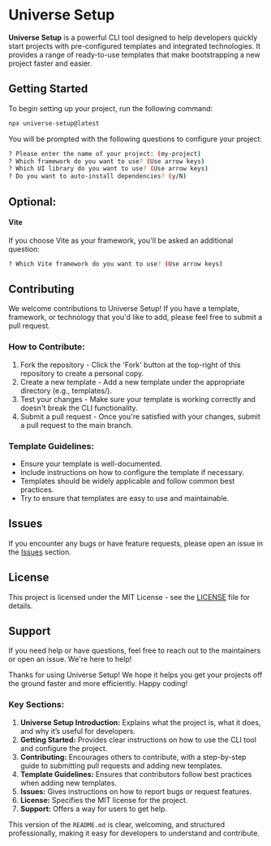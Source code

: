 
# Universe Setup

**Universe Setup** is a powerful CLI tool designed to help developers quickly start projects with pre-configured templates and integrated technologies. It provides a range of ready-to-use templates that make bootstrapping a new project faster and easier.

## Getting Started

To begin setting up your project, run the following command:

```bash
npx universe-setup@latest
```

You will be prompted with the following questions to configure your project:
```bash
? Please enter the name of your project: (my-project)
? Which framework do you want to use? (Use arrow keys)
? Which UI library do you want to use? (Use arrow keys)
? Do you want to auto-install dependencies? (y/N)
```

## Optional:

#### Vite
If you choose Vite as your framework, you'll be asked an additional question:
```bash
? Which Vite framework do you want to use? (Use arrow keys)
```

## Contributing

We welcome contributions to Universe Setup! If you have a template, framework, or technology that you'd like to add, please feel free to submit a pull request.

### How to Contribute:
1. Fork the repository - Click the 'Fork' button at the top-right of this repository to create a personal copy.
2. Create a new template - Add a new template under the appropriate directory (e.g., templates/).
3. Test your changes - Make sure your template is working correctly and doesn't break the CLI functionality.
4. Submit a pull request - Once you're satisfied with your changes, submit a pull request to the main branch.

### Template Guidelines:
- Ensure your template is well-documented.
- Include instructions on how to configure the template if necessary.
- Templates should be widely applicable and follow common best practices.
- Try to ensure that templates are easy to use and maintainable.

## Issues
If you encounter any bugs or have feature requests, please open an issue in the [Issues](https://github.com/PishangShedappp/universe-setup/issues) section.

## License
This project is licensed under the MIT License - see the [LICENSE](https://github.com/PishangShedappp/universe-setup/blob/main/LICENSE) file for details.

## Support 
If you need help or have questions, feel free to reach out to the maintainers or open an issue. We're here to help!


Thanks for using Universe Setup! We hope it helps you get your projects off the ground faster and more efficiently. Happy coding!

### Key Sections:

1. **Universe Setup Introduction:** Explains what the project is, what it does, and why it’s useful for developers.
2. **Getting Started:** Provides clear instructions on how to use the CLI tool and configure the project.
3. **Contributing:** Encourages others to contribute, with a step-by-step guide to submitting pull requests and adding new templates.
4. **Template Guidelines:** Ensures that contributors follow best practices when adding new templates.
5. **Issues:** Gives instructions on how to report bugs or request features.
6. **License:** Specifies the MIT license for the project.
7. **Support:** Offers a way for users to get help.

This version of the `README.md` is clear, welcoming, and structured professionally, making it easy for developers to understand and contribute.
